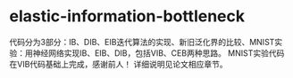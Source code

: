 # elastic-information-bottleneck
代码分为3部分：IB、DIB、EIB迭代算法的实现、新旧泛化界的比较、MNIST实验：用神经网络实现IB、EIB、DIB，包括VIB、CEB两种思路。
MNIST实验代码在VIB代码基础上完成，感谢前人！
详细说明见论文相应章节。
